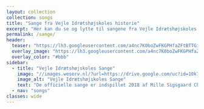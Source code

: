 ```yaml
---
layout: collection
collection: songs
title: "Sange fra Vejle Idrætshøjskoles historie"
excerpt: "Her kan du se og lytte til sangene fra Vejle Idrætshøjskoles historie."
permalink: /sange/
header:
  teaser: "https://lh3.googleusercontent.com/a4nc7K0boZwFKGPHfaZFtBTTGiQezgx5bcpSR_nICwwZhTe6JvpqaG8jpagRV6kKOW7Mztl5L941Lbu1jbnKBeyOE_2epjiN-fu9GALRZRf0kU7d-AO3AXXSZPzwMnC6wDcmkGLBtg"
  overlay_image: "https://lh3.googleusercontent.com/a4nc7K0boZwFKGPHfaZFtBTTGiQezgx5bcpSR_nICwwZhTe6JvpqaG8jpagRV6kKOW7Mztl5L941Lbu1jbnKBeyOE_2epjiN-fu9GALRZRf0kU7d-AO3AXXSZPzwMnC6wDcmkGLBtg"
  overlay_color: "#bbb"
sidebar:
  - title: "Vejle Idrætshøjskoles Sange"
    image: "//images.weserv.nl/?url=https://drive.google.com/uc?id=10k7zuB8CRXnnKxBye_kIzKdBnO5uKGwi&w=300&a=attention&t=square"
    image_alt: "Vejle Idrætshøjskoles Sange"
    text: "De officielle sange er indspillet 2018 af Mille Sigsgaard Christensen, Charlotte Støjberg og Kristian Enevoldsen. **Køb den eller stream den fra din foretrukne musiktjeneste.**, fx [Google Play](https://play.google.com/music/listen#/album/Birdaib4zktzgwthhtd4uxlafta), [Itunes](https://itunes.apple.com/album/-/id1444457441), [Deezer](https://www.deezer.com/da/album/79792202), [Tidal](https://listen.tidal.com/album/99556066), [Spotify](https://play.spotify.com/album/6vpvN8PtyRg7wYLUqIdlbI), [YouSee](https://musik.yousee.dk/album/202470120/vejle-idraetshojskoles-sange)."
  - nav: "songs"
classes: wide
---
```

